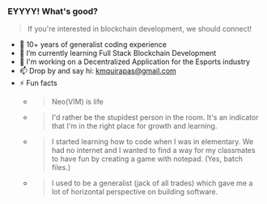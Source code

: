 ### EYYYY! What's good?

> If you're interested in blockchain development, we should connect!

- 💪 10+ years of generalist coding experience
- 🌱 I’m currently learning Full Stack Blockchain Development
- 🔭 I'm working on a Decentralized Application for the Esports industry
- 📫 Drop by and say hi: kmquirapas@gmail.com
- ⚡ Fun facts
	- > Neo(VIM) is life
	- > I'd rather be the stupidest person in the room. It's an indicator that I'm in the right place for growth and learning.
	- > I started learning how to code when I was in elementary. We had no internet and I wanted to find a way for my classmates to have fun by creating a game with notepad. (Yes, batch files.)
	- > I used to be a generalist (jack of all trades) which gave me a lot of horizontal perspective on building software.
